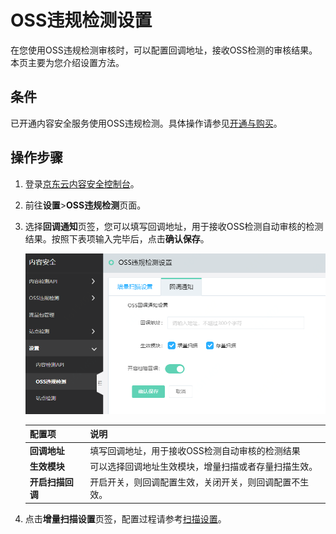 # OSS违规检测设置

在您使用OSS违规检测审核时，可以配置回调地址，接收OSS检测的审核结果。本页主要为您介绍设置方法。

## 条件

已开通内容安全服务使用OSS违规检测。具体操作请参见[开通与购买](https://docs.jdcloud.com/cn/content-moderation/purchase-process)。

## 操作步骤

1. 登录[京东云内容安全控制台](https://censor-console.jdcloud.com/overview)。

2. 前往**设置**>**OSS违规检测**页面。

3. 选择**回调通知**页签，您可以填写回调地址，用于接收OSS检测自动审核的检测结果。按照下表项输入完毕后，点击**确认保存**。

   ![image](../../../../../image/Content-Moderation/Update-Website\8.setting-up-OSS.png)

   

   | 配置项           | 说明                                                   |
   | :--------------- | :----------------------------------------------------- |
   | **回调地址**     | 填写回调地址，用于接收OSS检测自动审核的检测结果        |
   | **生效模块**     | 可以选择回调地址生效模块，增量扫描或者存量扫描生效。   |
   | **开启扫描回调** | 开启开关，则回调配置生效，关闭开关，则回调配置不生效。 |

4. 点击**增量扫描设置**页签，配置过程请参考[扫描设置](https://docs.jdcloud.com/cn/content-moderation/oss-scan-setting)。